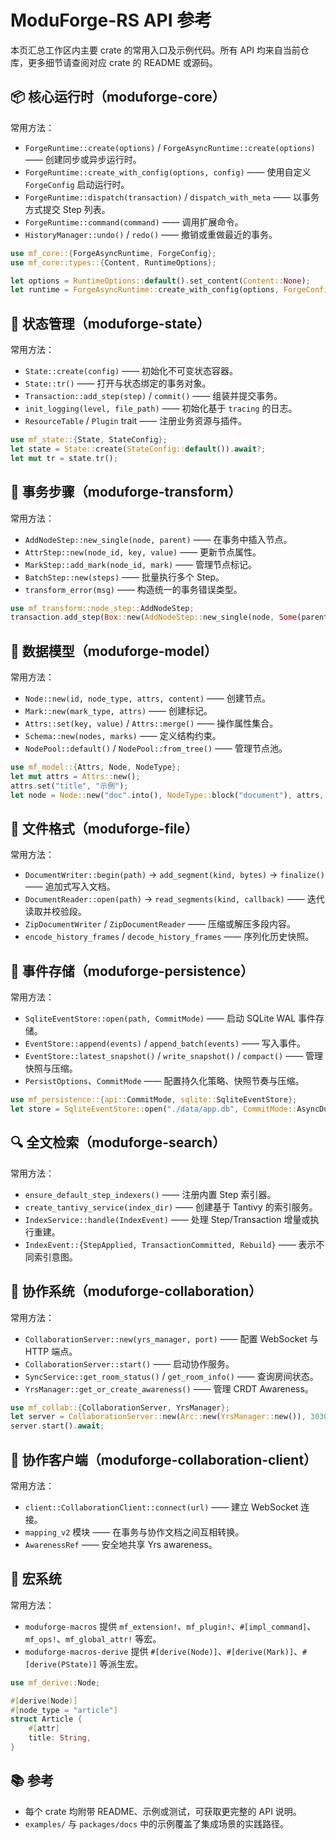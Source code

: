 ﻿# ModuForge-RS API 参考

本页汇总工作区内主要 crate 的常用入口及示例代码。所有 API 均来自当前仓库，更多细节请查阅对应 crate 的 README 或源码。

## 📦 核心运行时（moduforge-core）

常用方法：
- `ForgeRuntime::create(options)` / `ForgeAsyncRuntime::create(options)` —— 创建同步或异步运行时。
- `ForgeRuntime::create_with_config(options, config)` —— 使用自定义 `ForgeConfig` 启动运行时。
- `ForgeRuntime::dispatch(transaction)` / `dispatch_with_meta` —— 以事务方式提交 Step 列表。
- `ForgeRuntime::command(command)` —— 调用扩展命令。
- `HistoryManager::undo()` / `redo()` —— 撤销或重做最近的事务。

```rust
use mf_core::{ForgeAsyncRuntime, ForgeConfig};
use mf_core::types::{Content, RuntimeOptions};

let options = RuntimeOptions::default().set_content(Content::None);
let runtime = ForgeAsyncRuntime::create_with_config(options, ForgeConfig::default()).await?;
```

## 🏪 状态管理（moduforge-state）

常用方法：
- `State::create(config)` —— 初始化不可变状态容器。
- `State::tr()` —— 打开与状态绑定的事务对象。
- `Transaction::add_step(step)` / `commit()` —— 组装并提交事务。
- `init_logging(level, file_path)` —— 初始化基于 `tracing` 的日志。
- `ResourceTable` / `Plugin` trait —— 注册业务资源与插件。

```rust
use mf_state::{State, StateConfig};
let state = State::create(StateConfig::default()).await?;
let mut tr = state.tr();
```

## 🔄 事务步骤（moduforge-transform）

常用方法：
- `AddNodeStep::new_single(node, parent)` —— 在事务中插入节点。
- `AttrStep::new(node_id, key, value)` —— 更新节点属性。
- `MarkStep::add_mark(node_id, mark)` —— 管理节点标记。
- `BatchStep::new(steps)` —— 批量执行多个 Step。
- `transform_error(msg)` —— 构造统一的事务错误类型。

```rust
use mf_transform::node_step::AddNodeStep;
transaction.add_step(Box::new(AddNodeStep::new_single(node, Some(parent_id))));
```

## 🧬 数据模型（moduforge-model）

常用方法：
- `Node::new(id, node_type, attrs, content)` —— 创建节点。
- `Mark::new(mark_type, attrs)` —— 创建标记。
- `Attrs::set(key, value)` / `Attrs::merge()` —— 操作属性集合。
- `Schema::new(nodes, marks)` —— 定义结构约束。
- `NodePool::default()` / `NodePool::from_tree()` —— 管理节点池。

```rust
use mf_model::{Attrs, Node, NodeType};
let mut attrs = Attrs::new();
attrs.set("title", "示例");
let node = Node::new("doc".into(), NodeType::block("document"), attrs, None);
```

## 📁 文件格式（moduforge-file）

常用方法：
- `DocumentWriter::begin(path)` → `add_segment(kind, bytes)` → `finalize()` —— 追加式写入文档。
- `DocumentReader::open(path)` → `read_segments(kind, callback)` —— 迭代读取并校验段。
- `ZipDocumentWriter` / `ZipDocumentReader` —— 压缩或解压多段内容。
- `encode_history_frames` / `decode_history_frames` —— 序列化历史快照。

## 💾 事件存储（moduforge-persistence）

常用方法：
- `SqliteEventStore::open(path, CommitMode)` —— 启动 SQLite WAL 事件存储。
- `EventStore::append(events)` / `append_batch(events)` —— 写入事件。
- `EventStore::latest_snapshot()` / `write_snapshot()` / `compact()` —— 管理快照与压缩。
- `PersistOptions`、`CommitMode` —— 配置持久化策略、快照节奏与压缩。

```rust
use mf_persistence::{api::CommitMode, sqlite::SqliteEventStore};
let store = SqliteEventStore::open("./data/app.db", CommitMode::AsyncDurable { group_window_ms: 8 })?;
```

## 🔍 全文检索（moduforge-search）

常用方法：
- `ensure_default_step_indexers()` —— 注册内置 Step 索引器。
- `create_tantivy_service(index_dir)` —— 创建基于 Tantivy 的索引服务。
- `IndexService::handle(IndexEvent)` —— 处理 Step/Transaction 增量或执行重建。
- `IndexEvent::{StepApplied, TransactionCommitted, Rebuild}` —— 表示不同索引意图。

## 🤝 协作系统（moduforge-collaboration）

常用方法：
- `CollaborationServer::new(yrs_manager, port)` —— 配置 WebSocket 与 HTTP 端点。
- `CollaborationServer::start()` —— 启动协作服务。
- `SyncService::get_room_status()` / `get_room_info()` —— 查询房间状态。
- `YrsManager::get_or_create_awareness()` —— 管理 CRDT Awareness。

```rust
use mf_collab::{CollaborationServer, YrsManager};
let server = CollaborationServer::new(Arc::new(YrsManager::new()), 3030);
server.start().await;
```

## 👥 协作客户端（moduforge-collaboration-client）

常用方法：
- `client::CollaborationClient::connect(url)` —— 建立 WebSocket 连接。
- `mapping_v2` 模块 —— 在事务与协作文档之间互相转换。
- `AwarenessRef` —— 安全地共享 Yrs awareness。

## 🧰 宏系统

常用方法：
- `moduforge-macros` 提供 `mf_extension!`、`mf_plugin!`、`#[impl_command]`、`mf_ops!`、`mf_global_attr!` 等宏。
- `moduforge-macros-derive` 提供 `#[derive(Node)]`、`#[derive(Mark)]`、`#[derive(PState)]` 等派生宏。

```rust
use mf_derive::Node;

#[derive(Node)]
#[node_type = "article"]
struct Article {
    #[attr]
    title: String,
}
```

## 📚 参考

- 每个 crate 均附带 README、示例或测试，可获取更完整的 API 说明。
- `examples/` 与 `packages/docs` 中的示例覆盖了集成场景的实践路径。
